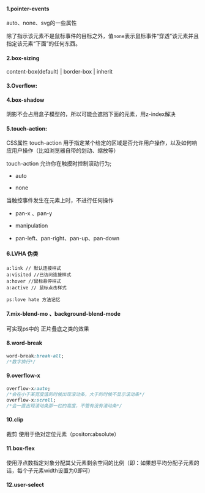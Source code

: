 #### 1.pointer-events

auto、none、svg的一些属性

除了指示该元素不是鼠标事件的目标之外，值`none`表示鼠标事件“穿透”该元素并且指定该元素“下面”的任何东西。

#### 2.box-sizing

content-box(default) | border-box |  inherit

#### 3.Overflow:

#### 4.box-shadow

阴影不会占用盒子模型的，所以可能会遮挡下面的元素，用z-index解决

#### 5.touch-action:

CSS属性 touch-action 用于指定某个给定的区域是否允许用户操作，以及如何响应用户操作（比如浏览器自带的划动、缩放等）

 touch-action 允许你在触摸时控制滚动行为;

- auto 

-  none 

  当触控事件发生在元素上时，不进行任何操作

- pan-x 、pan-y

- manipulation

- pan-left、pan-right、pan-up、pan-down

#### 6.LVHA 伪类

```
a:link // 默认连接样式
a:visited //已访问连接样式
a:hover //鼠标悬停样式
a:active // 鼠标点击样式

ps:love hate 方法记忆
```

#### 7.mix-blend-mo 、background-blend-mode

可实现ps中的 正片叠底之类的效果

#### 8.word-break

```css
word-break:break-all; 
/*数字换行*/
```

#### 9.overflow-x

```css
overflow-x:auto;  
/*会在小于某宽度值的时候出现滚动条，大于的时候不显示滚动条*/
overflow-x:scroll; 
/*会一直出现滚动条那一栏的高度，不管有没有滚动条*/
```

#### 10.clip 

裁剪 使用于绝对定位元素（positon:absolute）

#### 11.box-flex

  使用浮点数指定对象分配其父元素剩余空间的比例（即：如果想平均分配子元素的话，每个子元素width设置为0即可）

#### 12.user-select

